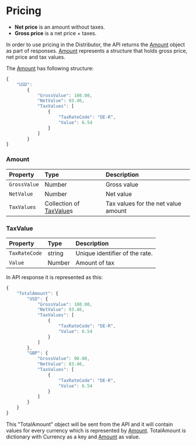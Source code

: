 # Pricing


* **Net price** is an amount without taxes.
* **Gross price** is a net price + taxes.

In order to use pricing in the Distributor, the API returns the [Amount](Amount) object as part of responses.
[Amount](Amount) represents a structure that holds gross price, net price and tax values.

The [Amount](Amount) has following structure:

```javascript
{
    "USD":
        {
            "GrossValue": 100.00,
            "NetValue": 93.46,
            "TaxValues": [
                {
                    "TaxRateCode": "DE-R",
                    "Value": 6.54
                }
            ]
        }
}
```

### Amount

| Property | Type | Description |
| :--- | :--- | :--- |
| `GrossValue` | Number | Gross value  |
| `NetValue` | Number | Net value |
| `TaxValues` | Collection of [TaxValue](TaxValue)s | Tax values for the net value amount |

### TaxValue

| Property | Type | Description |
| :--- | :--- | :--- |
| `TaxRateCode` | string | Unique identifier of the rate. |
| `Value` | Number | Amount of tax |


In API response it is represented as this:

```javascript
{
    "TotalAmount": {
        "USD": {
            "GrossValue": 100.00,
            "NetValue": 93.46,
            "TaxValues": [
                {
                    "TaxRateCode": "DE-R",
                    "Value": 6.54
                }
            ]
        },
        "GBP": {
            "GrossValue": 90.00,
            "NetValue": 83.46,
            "TaxValues": [
                {
                    "TaxRateCode": "DE-R",
                    "Value": 6.54
                }
            ]
        }
    }
}
```

This "TotalAmount" object will be sent from the API and it will contain values for every currency which is represented by [Amount](Amount). TotalAmount is dictionary with Currency as a key and [Amount](Amount) as value.
